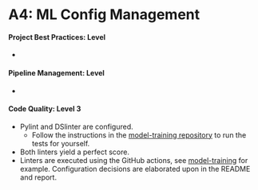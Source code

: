 # A4: ML Config Management

#### Project Best Practices: Level
-

#### Pipeline Management: Level
-

#### Code Quality: Level 3
- Pylint and DSlinter are configured.
  - Follow the instructions in the [model-training repository](https://github.com/remla23-team13/model-training) to run the tests for yourself.
- Both linters yield a perfect score.
- Linters are executed using the GitHub actions, see [model-training](https://github.com/remla23-team13/model-training/actions) for example. Configuration decisions are elaborated upon in the README and report.